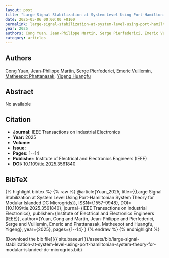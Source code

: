 ```yaml
---
layout: post
title: "Large Signal Stabilization at System Level Using Port-Hamiltonian System Theory for Modular Islanded DC Microgrids"
date: 2025-05-06 00:00:00 +0100
permalink: large-signal-stabilization-at-system-level-using-port-hamiltonian-system-theory-for-modular-islanded-dc-microgrids
year: 2025
authors: Cong Yuan, Jean-Philippe Martin, Serge Pierfederici, Emeric Vuillemin, Matheepot Phattanasak, Yigeng Huangfu
category: articles
---
```

 
## Authors
[Cong Yuan](authors/cong-yuan), [Jean-Philippe Martin](authors/jean-philippe-martin), [Serge Pierfederici](authors/serge-pierfederici), [Emeric Vuillemin](authors/emeric-vuillemin), [Matheepot Phattanasak](authors/matheepot-phattanasak), [Yigeng Huangfu](authors/yigeng-huangfu)
 
## Abstract
No  available
 
## Citation
- **Journal:** IEEE Transactions on Industrial Electronics
- **Year:** 2025
- **Volume:** 
- **Issue:** 
- **Pages:** 1--14
- **Publisher:** Institute of Electrical and Electronics Engineers (IEEE)
- **DOI:** [10.1109/tie.2025.3561840](https://doi.org/10.1109/tie.2025.3561840)
 
## BibTeX
{% highlight bibtex %}
{% raw %}
@article{Yuan_2025,
  title={{Large Signal Stabilization at System Level Using Port-Hamiltonian System Theory for Modular Islanded DC Microgrids}},
  ISSN={1557-9948},
  DOI={10.1109/tie.2025.3561840},
  journal={IEEE Transactions on Industrial Electronics},
  publisher={Institute of Electrical and Electronics Engineers (IEEE)},
  author={Yuan, Cong and Martin, Jean-Philippe and Pierfederici, Serge and Vuillemin, Emeric and Phattanasak, Matheepot and Huangfu, Yigeng},
  year={2025},
  pages={1--14}
}
{% endraw %}
{% endhighlight %}
 
[Download the bib file]({{ site.baseurl }}/assets/bib/large-signal-stabilization-at-system-level-using-port-hamiltonian-system-theory-for-modular-islanded-dc-microgrids.bib)
 
